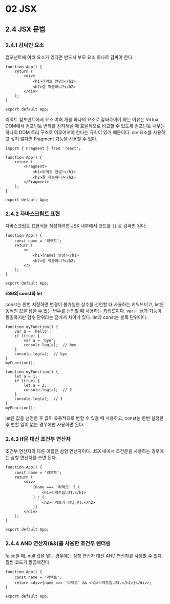 # 02 JSX

## 2.4 JSX 문법

### 2.4.1 감싸인 요소

컴포넌트에 여러 요소가 있다면 반드시 부모 요소 하나로 감싸야 한다.

```react
function App() {
    return (
        <div>
    		<h1>리액트 안녕!</h1>
            <h2>잘 작동하니?</h2>
        </div>
    );
}

export default App;
```

리액트 컴포넌트에서 요소 여러 개를 하나의 요소로 감싸주어야 하는 이유는 Virtual DOM에서 컴포넌트 변화를 감지해낼 때 효율적으로 비교할 수 있도록 컴포넌트 내부는 하나의 DOM 트리 구조로 이루어져야 한다는 규칙이 있기 때문이다. div 요소를 사용하고 싶지 않다면 Fragment 기능을 사용할 수 있다.

```react
import { Fragment } from 'react';

function App() {
    return (
        <Fragment>
    		<h1>리액트 안녕!</h1>
            <h2>잘 작동하니?</h2>
        </Fragment>
    );
}

export default App;
```

### 2.4.2 자바스크립트 표현

자바스크립트 표현식을 작성하려면 JSX 내부에서 코드를 `{}` 로 감싸면 된다.

```react
function App() {
    const name = '리액트';
    return (
    	<>
        	<h1>{name} 안녕!</h1>
        	<h2>잘 작동하니?</h2>
        </>
    );
}

export default App;
```

**ES6의 const와 let**

const는 한번 지정하면 변경이 불가능한 상수를 선언할 때 사용하는 키워드이고, let은 동적인 값을 담을 수 있는 변수를 선언할 때 사용하는 키워드이다. var는 let과 기능이 동일하지만 함수 단위라는 점에서 차이가 있다. let과 const는 블록 단위이다.

```react
function myFunction() {
    var a = 'hello';
    if (true) {
        var a = 'bye';
        console.log(a);	 // bye
    }
    console.log(a);  // bye
}
myFunction();

function myFunction() {
    let a = 1;
    if (true) {
        let a = 2;
        console.log(a);  // 2
    }
    console.log(a);  // 1
}
myFunction();
```

let은 값을 선언한 후 값이 유동적으로 변할 수 있을 때 사용하고, const는 한번 설정한 후 변할 일이 없는 경우에만 사용하면 된다.

### 2.4.3 if문 대신 조건부 연산자

조건부 연산자의 다른 이름은 삼항 연산자이다. JSX 내에서 조건문을 사용하는 경우에는 삼항 연산자를 쓰면 된다.

```react
function App() {
    const name = '리액트';
    return (
    	<div>
        	{name === '리액트' ? (
            	<h1>리액트입니다.</h1>
            ) : (
            	<h2>리액트가 아닙니다.</h2>
            )}
        </div>
    );
}

export default App;
```

### 2.4.4 AND 연산자(&&)를 사용한 조건부 렌더링

false일 때, null 값을 넣는 경우에는 삼항 연산자 대신 AND 연산자를 사용할 수 있다. 훨씬 코드가 깔끔해진다.

```react
function App() {
    const name = '리액트';
    return <div>{name === '리액트' && <h1>리액트입니다.</h1>}</div>;
}

export default App;
```
